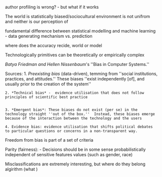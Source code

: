 author profiling is wrong?
	- but what if it works

The world is statistically biased/sociocultural environment is not unifrom and neither is our perception of

fundamental difference between statistical modelling and machine learning
	- data generating mechanism vs. prediction

where does the accuracy recide, world or model

Technologically primitives can be theoretically or empirically complex 

*Batya Friedman and Hellen Nissenbaum*'s ''Bias in Computer Systems.'' 

Sources:
	1. *Preexisting bias* (data-driven), temming from ''social institutions, practices, and attitudes.''  These biases ''exist independently [of], and usually prior to the creation of the system'' 

	
	2. *Technical bias* -  evidence utilisation that does not follow principles of scientific best practice

	
	3. *Emergent bias*: These biases do not exist (per se) in the technology straight ''out of the box.''  Instead, these biases emerge because of the interaction between the technology and the users

	4. Evidence bias: evidence utilisation that shifts political debates to particular questions or	concerns in a non-transparent way.

Freedom from bias is part of a set of criteria

Parity (fairness):
	- Decisions should be in some sense probabilistically independent of
sensitive features values (such as gender, race)

Misclassifications are extremely interesting, but where do they belong algirithm (what )
